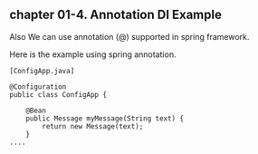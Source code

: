 ## chapter 01-4. Annotation DI Example

Also We can use annotation (@) supported in spring framework.

Here is the example using spring annotation.

```
[ConfigApp.java]

@Configuration
public class ConfigApp {

	@Bean
	public Message myMessage(String text) {
		return new Message(text);
	}
....	
```
